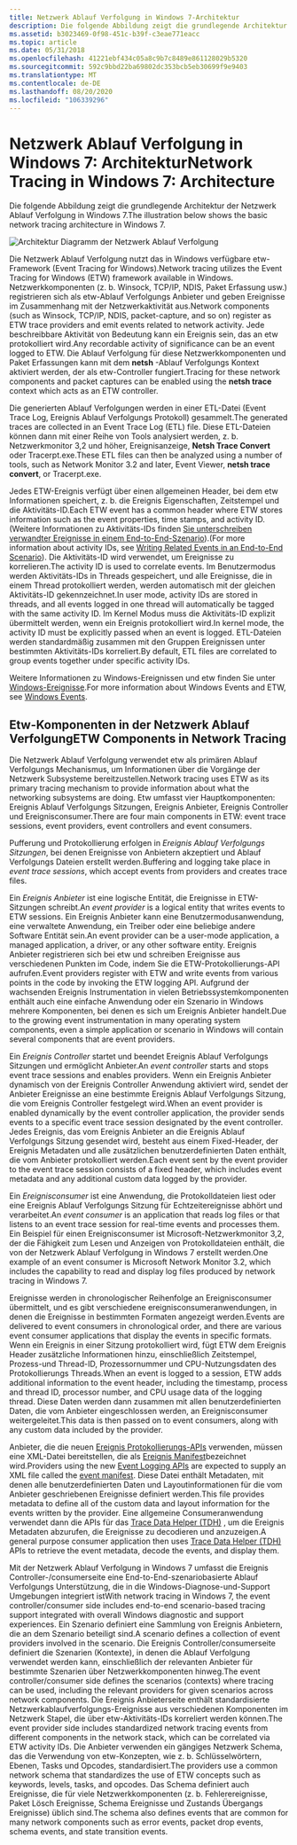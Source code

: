 ```yaml
---
title: Netzwerk Ablauf Verfolgung in Windows 7-Architektur
description: Die folgende Abbildung zeigt die grundlegende Architektur der Netzwerk Ablauf Verfolgung in Windows 7.
ms.assetid: b3023469-0f98-451c-b39f-c3eae771eacc
ms.topic: article
ms.date: 05/31/2018
ms.openlocfilehash: 41221ebf434c05a8c9b7c8489e861128029b5320
ms.sourcegitcommit: 592c9bbd22ba69802dc353bcb5eb30699f9e9403
ms.translationtype: MT
ms.contentlocale: de-DE
ms.lasthandoff: 08/20/2020
ms.locfileid: "106339296"
---
```

# <a name="network-tracing-in-windows-7-architecture"></a><span data-ttu-id="86fc5-103">Netzwerk Ablauf Verfolgung in Windows 7: Architektur</span><span class="sxs-lookup"><span data-stu-id="86fc5-103">Network Tracing in Windows 7: Architecture</span></span>

<span data-ttu-id="86fc5-104">Die folgende Abbildung zeigt die grundlegende Architektur der Netzwerk Ablauf Verfolgung in Windows 7.</span><span class="sxs-lookup"><span data-stu-id="86fc5-104">The illustration below shows the basic network tracing architecture in Windows 7.</span></span>

![Architektur Diagramm der Netzwerk Ablauf Verfolgung](images/ut1.png)

<span data-ttu-id="86fc5-106">Die Netzwerk Ablauf Verfolgung nutzt das in Windows verfügbare etw-Framework (Event Tracing for Windows).</span><span class="sxs-lookup"><span data-stu-id="86fc5-106">Network tracing utilizes the Event Tracing for Windows (ETW) framework available in Windows.</span></span> <span data-ttu-id="86fc5-107">Netzwerkkomponenten (z. b. Winsock, TCP/IP, NDIS, Paket Erfassung usw.) registrieren sich als etw-Ablauf Verfolgungs Anbieter und geben Ereignisse im Zusammenhang mit der Netzwerkaktivität aus.</span><span class="sxs-lookup"><span data-stu-id="86fc5-107">Network components (such as Winsock, TCP/IP, NDIS, packet-capture, and so on) register as ETW trace providers and emit events related to network activity.</span></span> <span data-ttu-id="86fc5-108">Jede beschreibbare Aktivität von Bedeutung kann ein Ereignis sein, das an etw protokolliert wird.</span><span class="sxs-lookup"><span data-stu-id="86fc5-108">Any recordable activity of significance can be an event logged to ETW.</span></span> <span data-ttu-id="86fc5-109">Die Ablauf Verfolgung für diese Netzwerkkomponenten und Paket Erfassungen kann mit dem **netsh** -Ablauf Verfolgungs Kontext aktiviert werden, der als etw-Controller fungiert.</span><span class="sxs-lookup"><span data-stu-id="86fc5-109">Tracing for these network components and packet captures can be enabled using the **netsh trace** context which acts as an ETW controller.</span></span>

<span data-ttu-id="86fc5-110">Die generierten Ablauf Verfolgungen werden in einer ETL-Datei (Event Trace Log, Ereignis Ablauf Verfolgungs Protokoll) gesammelt.</span><span class="sxs-lookup"><span data-stu-id="86fc5-110">The generated traces are collected in an Event Trace Log (ETL) file.</span></span> <span data-ttu-id="86fc5-111">Diese ETL-Dateien können dann mit einer Reihe von Tools analysiert werden, z. b. Netzwerkmonitor 3,2 und höher, Ereignisanzeige, **Netsh Trace Convert** oder Tracerpt.exe.</span><span class="sxs-lookup"><span data-stu-id="86fc5-111">These ETL files can then be analyzed using a number of tools, such as Network Monitor 3.2 and later, Event Viewer, **netsh trace convert**, or Tracerpt.exe.</span></span>

<span data-ttu-id="86fc5-112">Jedes ETW-Ereignis verfügt über einen allgemeinen Header, bei dem etw Informationen speichert, z. b. die Ereignis Eigenschaften, Zeitstempel und die Aktivitäts-ID.</span><span class="sxs-lookup"><span data-stu-id="86fc5-112">Each ETW event has a common header where ETW stores information such as the event properties, time stamps, and activity ID.</span></span> <span data-ttu-id="86fc5-113">(Weitere Informationen zu Aktivitäts-IDs finden [Sie unterschreiben verwandter Ereignisse in einem End-to-End-Szenario](../etw/writing-related-events-in-an-end-to-end-scenario.md)).</span><span class="sxs-lookup"><span data-stu-id="86fc5-113">(For more information about activity IDs, see [Writing Related Events in an End-to-End Scenario](../etw/writing-related-events-in-an-end-to-end-scenario.md)).</span></span> <span data-ttu-id="86fc5-114">Die Aktivitäts-ID wird verwendet, um Ereignisse zu korrelieren.</span><span class="sxs-lookup"><span data-stu-id="86fc5-114">The activity ID is used to correlate events.</span></span> <span data-ttu-id="86fc5-115">Im Benutzermodus werden Aktivitäts-IDs in Threads gespeichert, und alle Ereignisse, die in einem Thread protokolliert werden, werden automatisch mit der gleichen Aktivitäts-ID gekennzeichnet.</span><span class="sxs-lookup"><span data-stu-id="86fc5-115">In user mode, activity IDs are stored in threads, and all events logged in one thread will automatically be tagged with the same activity ID.</span></span> <span data-ttu-id="86fc5-116">Im Kernel Modus muss die Aktivitäts-ID explizit übermittelt werden, wenn ein Ereignis protokolliert wird.</span><span class="sxs-lookup"><span data-stu-id="86fc5-116">In kernel mode, the activity ID must be explicitly passed when an event is logged.</span></span> <span data-ttu-id="86fc5-117">ETL-Dateien werden standardmäßig zusammen mit den Gruppen Ereignissen unter bestimmten Aktivitäts-IDs korreliert.</span><span class="sxs-lookup"><span data-stu-id="86fc5-117">By default, ETL files are correlated to group events together under specific activity IDs.</span></span>

<span data-ttu-id="86fc5-118">Weitere Informationen zu Windows-Ereignissen und etw finden Sie unter [Windows-Ereignisse](../events/windows-events.md).</span><span class="sxs-lookup"><span data-stu-id="86fc5-118">For more information about Windows Events and ETW, see [Windows Events](../events/windows-events.md).</span></span>

## <a name="etw-components-in-network-tracing"></a><span data-ttu-id="86fc5-119">Etw-Komponenten in der Netzwerk Ablauf Verfolgung</span><span class="sxs-lookup"><span data-stu-id="86fc5-119">ETW Components in Network Tracing</span></span>

<span data-ttu-id="86fc5-120">Die Netzwerk Ablauf Verfolgung verwendet etw als primären Ablauf Verfolgungs Mechanismus, um Informationen über die Vorgänge der Netzwerk Subsysteme bereitzustellen.</span><span class="sxs-lookup"><span data-stu-id="86fc5-120">Network tracing uses ETW as its primary tracing mechanism to provide information about what the networking subsystems are doing.</span></span> <span data-ttu-id="86fc5-121">Etw umfasst vier Hauptkomponenten: Ereignis Ablauf Verfolgungs Sitzungen, Ereignis Anbieter, Ereignis Controller und Ereignisconsumer.</span><span class="sxs-lookup"><span data-stu-id="86fc5-121">There are four main components in ETW: event trace sessions, event providers, event controllers and event consumers.</span></span>

<span data-ttu-id="86fc5-122">Pufferung und Protokollierung erfolgen in *Ereignis Ablauf Verfolgungs Sitzungen*, bei denen Ereignisse von Anbietern akzeptiert und Ablauf Verfolgungs Dateien erstellt werden.</span><span class="sxs-lookup"><span data-stu-id="86fc5-122">Buffering and logging take place in *event trace sessions*, which accept events from providers and creates trace files.</span></span>

<span data-ttu-id="86fc5-123">Ein *Ereignis Anbieter* ist eine logische Entität, die Ereignisse in ETW-Sitzungen schreibt.</span><span class="sxs-lookup"><span data-stu-id="86fc5-123">An *event provider* is a logical entity that writes events to ETW sessions.</span></span> <span data-ttu-id="86fc5-124">Ein Ereignis Anbieter kann eine Benutzermodusanwendung, eine verwaltete Anwendung, ein Treiber oder eine beliebige andere Software Entität sein.</span><span class="sxs-lookup"><span data-stu-id="86fc5-124">An event provider can be a user-mode application, a managed application, a driver, or any other software entity.</span></span> <span data-ttu-id="86fc5-125">Ereignis Anbieter registrieren sich bei etw und schreiben Ereignisse aus verschiedenen Punkten im Code, indem Sie die ETW-Protokollierungs-API aufrufen.</span><span class="sxs-lookup"><span data-stu-id="86fc5-125">Event providers register with ETW and write events from various points in the code by invoking the ETW logging API.</span></span> <span data-ttu-id="86fc5-126">Aufgrund der wachsenden Ereignis Instrumentation in vielen Betriebssystemkomponenten enthält auch eine einfache Anwendung oder ein Szenario in Windows mehrere Komponenten, bei denen es sich um Ereignis Anbieter handelt.</span><span class="sxs-lookup"><span data-stu-id="86fc5-126">Due to the growing event instrumentation in many operating system components, even a simple application or scenario in Windows will contain several components that are event providers.</span></span>

<span data-ttu-id="86fc5-127">Ein *Ereignis Controller* startet und beendet Ereignis Ablauf Verfolgungs Sitzungen und ermöglicht Anbieter.</span><span class="sxs-lookup"><span data-stu-id="86fc5-127">An *event controller* starts and stops event trace sessions and enables providers.</span></span> <span data-ttu-id="86fc5-128">Wenn ein Ereignis Anbieter dynamisch von der Ereignis Controller Anwendung aktiviert wird, sendet der Anbieter Ereignisse an eine bestimmte Ereignis Ablauf Verfolgungs Sitzung, die vom Ereignis Controller festgelegt wird.</span><span class="sxs-lookup"><span data-stu-id="86fc5-128">When an event provider is enabled dynamically by the event controller application, the provider sends events to a specific event trace session designated by the event controller.</span></span> <span data-ttu-id="86fc5-129">Jedes Ereignis, das vom Ereignis Anbieter an die Ereignis Ablauf Verfolgungs Sitzung gesendet wird, besteht aus einem Fixed-Header, der Ereignis Metadaten und alle zusätzlichen benutzerdefinierten Daten enthält, die vom Anbieter protokolliert werden.</span><span class="sxs-lookup"><span data-stu-id="86fc5-129">Each event sent by the event provider to the event trace session consists of a fixed header, which includes event metadata and any additional custom data logged by the provider.</span></span>

<span data-ttu-id="86fc5-130">Ein *Ereignisconsumer* ist eine Anwendung, die Protokolldateien liest oder eine Ereignis Ablauf Verfolgungs Sitzung für Echtzeitereignisse abhört und verarbeitet.</span><span class="sxs-lookup"><span data-stu-id="86fc5-130">An *event consumer* is an application that reads log files or that listens to an event trace session for real-time events and processes them.</span></span> <span data-ttu-id="86fc5-131">Ein Beispiel für einen Ereignisconsumer ist Microsoft-Netzwerkmonitor 3,2, der die Fähigkeit zum Lesen und Anzeigen von Protokolldateien enthält, die von der Netzwerk Ablauf Verfolgung in Windows 7 erstellt werden.</span><span class="sxs-lookup"><span data-stu-id="86fc5-131">One example of an event consumer is Microsoft Network Monitor 3.2, which includes the capability to read and display log files produced by network tracing in Windows 7.</span></span>

<span data-ttu-id="86fc5-132">Ereignisse werden in chronologischer Reihenfolge an Ereignisconsumer übermittelt, und es gibt verschiedene ereignisconsumeranwendungen, in denen die Ereignisse in bestimmten Formaten angezeigt werden.</span><span class="sxs-lookup"><span data-stu-id="86fc5-132">Events are delivered to event consumers in chronological order, and there are various event consumer applications that display the events in specific formats.</span></span> <span data-ttu-id="86fc5-133">Wenn ein Ereignis in einer Sitzung protokolliert wird, fügt ETW dem Ereignis Header zusätzliche Informationen hinzu, einschließlich Zeitstempel, Prozess-und Thread-ID, Prozessornummer und CPU-Nutzungsdaten des Protokollierungs Threads.</span><span class="sxs-lookup"><span data-stu-id="86fc5-133">When an event is logged to a session, ETW adds additional information to the event header, including the timestamp, process and thread ID, processor number, and CPU usage data of the logging thread.</span></span> <span data-ttu-id="86fc5-134">Diese Daten werden dann zusammen mit allen benutzerdefinierten Daten, die vom Anbieter eingeschlossen werden, an Ereignisconsumer weitergeleitet.</span><span class="sxs-lookup"><span data-stu-id="86fc5-134">This data is then passed on to event consumers, along with any custom data included by the provider.</span></span>

<span data-ttu-id="86fc5-135">Anbieter, die die neuen [Ereignis Protokollierungs-APIs](/windows/win32/api/evntprov/nf-evntprov-eventwrite) verwenden, müssen eine XML-Datei bereitstellen, die als [Ereignis Manifest](../wes/eventschema-schema.md)bezeichnet wird.</span><span class="sxs-lookup"><span data-stu-id="86fc5-135">Providers using the new [Event Logging APIs](/windows/win32/api/evntprov/nf-evntprov-eventwrite) are expected to supply an XML file called the [event manifest](../wes/eventschema-schema.md).</span></span> <span data-ttu-id="86fc5-136">Diese Datei enthält Metadaten, mit denen alle benutzerdefinierten Daten und Layoutinformationen für die vom Anbieter geschriebenen Ereignisse definiert werden.</span><span class="sxs-lookup"><span data-stu-id="86fc5-136">This file provides metadata to define all of the custom data and layout information for the events written by the provider.</span></span> <span data-ttu-id="86fc5-137">Eine allgemeine Consumeranwendung verwendet dann die APIs für das [Trace Data Helper (TDH)](/windows/win32/api/tdh/) , um die Ereignis Metadaten abzurufen, die Ereignisse zu decodieren und anzuzeigen.</span><span class="sxs-lookup"><span data-stu-id="86fc5-137">A general purpose consumer application then uses [Trace Data Helper (TDH)](/windows/win32/api/tdh/) APIs to retrieve the event metadata, decode the events, and display them.</span></span>

<span data-ttu-id="86fc5-138">Mit der Netzwerk Ablauf Verfolgung in Windows 7 umfasst die Ereignis Controller-/consumerseite eine End-to-End-szenariobasierte Ablauf Verfolgungs Unterstützung, die in die Windows-Diagnose-und-Support Umgebungen integriert ist</span><span class="sxs-lookup"><span data-stu-id="86fc5-138">With network tracing in Windows 7, the event controller/consumer side includes end-to-end scenario-based tracing support integrated with overall Windows diagnostic and support experiences.</span></span> <span data-ttu-id="86fc5-139">Ein Szenario definiert eine Sammlung von Ereignis Anbietern, die an dem Szenario beteiligt sind.</span><span class="sxs-lookup"><span data-stu-id="86fc5-139">A scenario defines a collection of event providers involved in the scenario.</span></span> <span data-ttu-id="86fc5-140">Die Ereignis Controller/consumerseite definiert die Szenarien (Kontexte), in denen die Ablauf Verfolgung verwendet werden kann, einschließlich der relevanten Anbieter für bestimmte Szenarien über Netzwerkkomponenten hinweg.</span><span class="sxs-lookup"><span data-stu-id="86fc5-140">The event controller/consumer side defines the scenarios (contexts) where tracing can be used, including the relevant providers for given scenarios across network components.</span></span> <span data-ttu-id="86fc5-141">Die Ereignis Anbieterseite enthält standardisierte Netzwerkablaufverfolgungs-Ereignisse aus verschiedenen Komponenten im Netzwerk Stapel, die über etw-Aktivitäts-IDs korreliert werden können.</span><span class="sxs-lookup"><span data-stu-id="86fc5-141">The event provider side includes standardized network tracing events from different components in the network stack, which can be correlated via ETW activity IDs.</span></span> <span data-ttu-id="86fc5-142">Die Anbieter verwenden ein gängiges Netzwerk Schema, das die Verwendung von etw-Konzepten, wie z. b. Schlüsselwörtern, Ebenen, Tasks und Opcodes, standardisiert.</span><span class="sxs-lookup"><span data-stu-id="86fc5-142">The providers use a common network schema that standardizes the use of ETW concepts such as keywords, levels, tasks, and opcodes.</span></span> <span data-ttu-id="86fc5-143">Das Schema definiert auch Ereignisse, die für viele Netzwerkkomponenten (z. b. Fehlerereignisse, Paket Lösch Ereignisse, Schema Ereignisse und Zustands Übergangs Ereignisse) üblich sind.</span><span class="sxs-lookup"><span data-stu-id="86fc5-143">The schema also defines events that are common for many network components such as error events, packet drop events, schema events, and state transition events.</span></span>

 

 